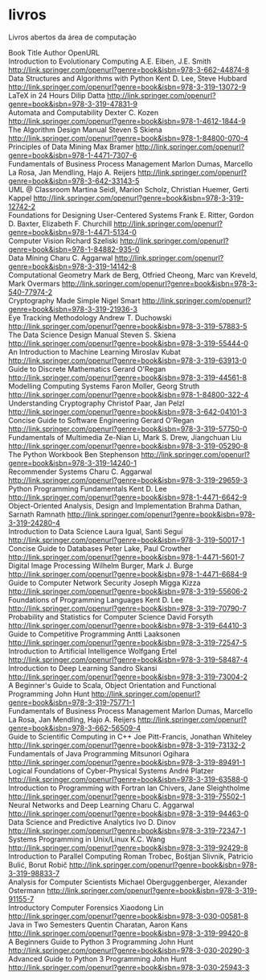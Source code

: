 # livros
Livros abertos da área de computação 

Book Title	Author	OpenURL<br>
Introduction to Evolutionary Computing	A.E. Eiben, J.E. Smith	http://link.springer.com/openurl?genre=book&isbn=978-3-662-44874-8 <br>
Data Structures and Algorithms with Python	Kent D. Lee, Steve Hubbard	http://link.springer.com/openurl?genre=book&isbn=978-3-319-13072-9 <br>
LaTeX in 24 Hours	Dilip Datta	http://link.springer.com/openurl?genre=book&isbn=978-3-319-47831-9
<br>Automata and Computability	Dexter C. Kozen	http://link.springer.com/openurl?genre=book&isbn=978-1-4612-1844-9
<br>The Algorithm Design Manual	Steven S Skiena	http://link.springer.com/openurl?genre=book&isbn=978-1-84800-070-4
<br>Principles of Data Mining	Max Bramer	http://link.springer.com/openurl?genre=book&isbn=978-1-4471-7307-6
<br>Fundamentals of Business Process Management	Marlon Dumas, Marcello La Rosa, Jan Mendling, Hajo A. Reijers	http://link.springer.com/openurl?genre=book&isbn=978-3-642-33143-5
<br>UML @ Classroom	Martina Seidl, Marion Scholz, Christian Huemer, Gerti Kappel	http://link.springer.com/openurl?genre=book&isbn=978-3-319-12742-2
<br>Foundations for Designing User-Centered Systems	Frank E. Ritter, Gordon D. Baxter, Elizabeth F. Churchill	http://link.springer.com/openurl?genre=book&isbn=978-1-4471-5134-0
<br>Computer Vision	Richard Szeliski	http://link.springer.com/openurl?genre=book&isbn=978-1-84882-935-0
<br>Data Mining	Charu C. Aggarwal	http://link.springer.com/openurl?genre=book&isbn=978-3-319-14142-8
<br>Computational Geometry	Mark de Berg, Otfried Cheong, Marc van Kreveld, Mark Overmars	http://link.springer.com/openurl?genre=book&isbn=978-3-540-77974-2
<br>Cryptography Made Simple	Nigel Smart	http://link.springer.com/openurl?genre=book&isbn=978-3-319-21936-3
<br>Eye Tracking Methodology	Andrew T. Duchowski	http://link.springer.com/openurl?genre=book&isbn=978-3-319-57883-5
<br>The Data Science Design Manual	Steven S. Skiena	http://link.springer.com/openurl?genre=book&isbn=978-3-319-55444-0
<br>An Introduction to Machine Learning	Miroslav Kubat	http://link.springer.com/openurl?genre=book&isbn=978-3-319-63913-0
<br>Guide to Discrete Mathematics	Gerard O'Regan	http://link.springer.com/openurl?genre=book&isbn=978-3-319-44561-8
<br>Modelling Computing Systems	Faron Moller, Georg Struth	http://link.springer.com/openurl?genre=book&isbn=978-1-84800-322-4
<br>Understanding Cryptography	Christof Paar, Jan Pelzl	http://link.springer.com/openurl?genre=book&isbn=978-3-642-04101-3
<br>Concise Guide to Software Engineering	Gerard O'Regan	http://link.springer.com/openurl?genre=book&isbn=978-3-319-57750-0
<br>Fundamentals of Multimedia	Ze-Nian Li, Mark S. Drew, Jiangchuan Liu	http://link.springer.com/openurl?genre=book&isbn=978-3-319-05290-8
<br>The Python Workbook	Ben Stephenson	http://link.springer.com/openurl?genre=book&isbn=978-3-319-14240-1
<br>Recommender Systems	Charu C. Aggarwal	http://link.springer.com/openurl?genre=book&isbn=978-3-319-29659-3
<br>Python Programming Fundamentals	Kent D. Lee	http://link.springer.com/openurl?genre=book&isbn=978-1-4471-6642-9
<br>Object-Oriented Analysis, Design and Implementation	Brahma Dathan, Sarnath Ramnath	http://link.springer.com/openurl?genre=book&isbn=978-3-319-24280-4
<br>Introduction to Data Science	Laura Igual, Santi Seguí	http://link.springer.com/openurl?genre=book&isbn=978-3-319-50017-1
<br>Concise Guide to Databases	Peter Lake, Paul Crowther	http://link.springer.com/openurl?genre=book&isbn=978-1-4471-5601-7
<br>Digital Image Processing	Wilhelm Burger, Mark J. Burge	http://link.springer.com/openurl?genre=book&isbn=978-1-4471-6684-9
<br>Guide to Computer Network Security	Joseph Migga Kizza	http://link.springer.com/openurl?genre=book&isbn=978-3-319-55606-2
<br>Foundations of Programming Languages	Kent D. Lee	http://link.springer.com/openurl?genre=book&isbn=978-3-319-70790-7
<br>Probability and Statistics for Computer Science	David Forsyth	http://link.springer.com/openurl?genre=book&isbn=978-3-319-64410-3
<br>Guide to Competitive Programming	Antti Laaksonen	http://link.springer.com/openurl?genre=book&isbn=978-3-319-72547-5
<br>Introduction to Artificial Intelligence	Wolfgang Ertel	http://link.springer.com/openurl?genre=book&isbn=978-3-319-58487-4
<br>Introduction to Deep Learning	Sandro Skansi	http://link.springer.com/openurl?genre=book&isbn=978-3-319-73004-2
<br>A Beginner's Guide to Scala, Object Orientation and Functional Programming	John Hunt	http://link.springer.com/openurl?genre=book&isbn=978-3-319-75771-1
<br>Fundamentals of Business Process Management	Marlon Dumas, Marcello La Rosa, Jan Mendling, Hajo A. Reijers	http://link.springer.com/openurl?genre=book&isbn=978-3-662-56509-4
<br>Guide to Scientific Computing in C++	Joe Pitt-Francis, Jonathan Whiteley	http://link.springer.com/openurl?genre=book&isbn=978-3-319-73132-2
<br>Fundamentals of Java Programming	Mitsunori Ogihara	http://link.springer.com/openurl?genre=book&isbn=978-3-319-89491-1
<br>Logical Foundations of Cyber-Physical Systems	André Platzer	http://link.springer.com/openurl?genre=book&isbn=978-3-319-63588-0
<br>Introduction to Programming with Fortran	Ian Chivers, Jane Sleightholme	http://link.springer.com/openurl?genre=book&isbn=978-3-319-75502-1
<br>Neural Networks and Deep Learning	Charu C. Aggarwal	http://link.springer.com/openurl?genre=book&isbn=978-3-319-94463-0
<br>Data Science and Predictive Analytics	Ivo D. Dinov	http://link.springer.com/openurl?genre=book&isbn=978-3-319-72347-1
<br>Systems Programming in Unix/Linux	K.C. Wang	http://link.springer.com/openurl?genre=book&isbn=978-3-319-92429-8
<br>Introduction to Parallel Computing	Roman Trobec, Boštjan Slivnik, Patricio Bulić, Borut Robič	http://link.springer.com/openurl?genre=book&isbn=978-3-319-98833-7
<br>Analysis for Computer Scientists	Michael Oberguggenberger, Alexander Ostermann	http://link.springer.com/openurl?genre=book&isbn=978-3-319-91155-7
<br>Introductory Computer Forensics	Xiaodong Lin	http://link.springer.com/openurl?genre=book&isbn=978-3-030-00581-8
<br>Java in Two Semesters	Quentin Charatan, Aaron Kans	http://link.springer.com/openurl?genre=book&isbn=978-3-319-99420-8
<br>A Beginners Guide to Python 3 Programming	John Hunt	http://link.springer.com/openurl?genre=book&isbn=978-3-030-20290-3
<br>Advanced Guide to Python 3 Programming	John Hunt	http://link.springer.com/openurl?genre=book&isbn=978-3-030-25943-3

